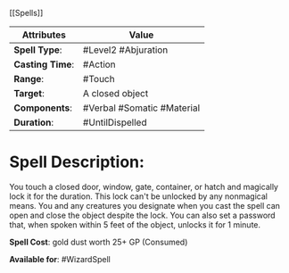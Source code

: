 [[Spells]]

| Attributes         | Value                      |
| ------------------ | -------------------------- |
| **Spell Type**:    | #Level2 #Abjuration        |
| **Casting Time**:  | #Action                    |
| **Range**:         | #Touch                     |
| **Target**:        | A closed object            |
| **Components**:    | #Verbal #Somatic #Material |
| **Duration**:      | #UntilDispelled            |

# Spell Description: 
You touch a closed door, window, gate, container, or hatch and magically lock it for the duration. This lock can't be unlocked by any nonmagical means. You and any creatures you designate when you cast the spell can open and close the object despite the lock. You can also set a password that, when spoken within 5 feet of the object, unlocks it for 1 minute.

**Spell Cost**: gold dust worth 25+ GP (Consumed)

**Available for**: #WizardSpell 